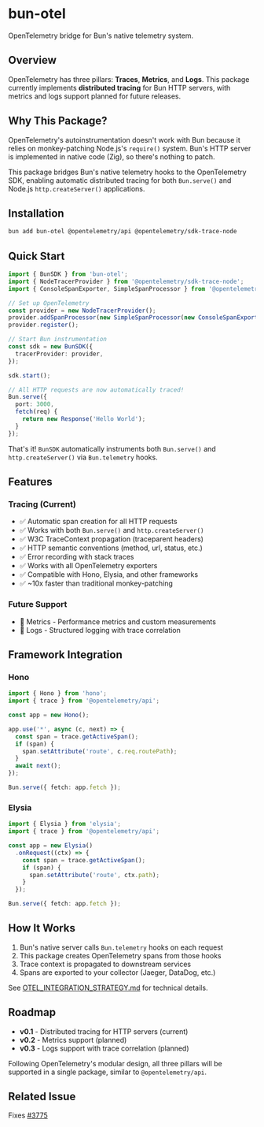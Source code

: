 # bun-otel

OpenTelemetry bridge for Bun's native telemetry system.

## Overview

OpenTelemetry has three pillars: **Traces**, **Metrics**, and **Logs**. This package currently implements **distributed tracing** for Bun HTTP servers, with metrics and logs support planned for future releases.

## Why This Package?

OpenTelemetry's autoinstrumentation doesn't work with Bun because it relies on monkey-patching Node.js's `require()` system. Bun's HTTP server is implemented in native code (Zig), so there's nothing to patch.

This package bridges Bun's native telemetry hooks to the OpenTelemetry SDK, enabling automatic distributed tracing for both `Bun.serve()` and Node.js `http.createServer()` applications.

## Installation

```bash
bun add bun-otel @opentelemetry/api @opentelemetry/sdk-trace-node
```

## Quick Start

```typescript
import { BunSDK } from 'bun-otel';
import { NodeTracerProvider } from '@opentelemetry/sdk-trace-node';
import { ConsoleSpanExporter, SimpleSpanProcessor } from '@opentelemetry/sdk-trace-base';

// Set up OpenTelemetry
const provider = new NodeTracerProvider();
provider.addSpanProcessor(new SimpleSpanProcessor(new ConsoleSpanExporter()));
provider.register();

// Start Bun instrumentation
const sdk = new BunSDK({
  tracerProvider: provider,
});

sdk.start();

// All HTTP requests are now automatically traced!
Bun.serve({
  port: 3000,
  fetch(req) {
    return new Response('Hello World');
  }
});
```

That's it! `BunSDK` automatically instruments both `Bun.serve()` and `http.createServer()` via `Bun.telemetry` hooks.

## Features

### Tracing (Current)
- ✅ Automatic span creation for all HTTP requests
- ✅ Works with both `Bun.serve()` and `http.createServer()`
- ✅ W3C TraceContext propagation (traceparent headers)
- ✅ HTTP semantic conventions (method, url, status, etc.)
- ✅ Error recording with stack traces
- ✅ Works with all OpenTelemetry exporters
- ✅ Compatible with Hono, Elysia, and other frameworks
- ✅ ~10x faster than traditional monkey-patching

### Future Support
- 🔮 Metrics - Performance metrics and custom measurements
- 🔮 Logs - Structured logging with trace correlation

## Framework Integration

### Hono

```typescript
import { Hono } from 'hono';
import { trace } from '@opentelemetry/api';

const app = new Hono();

app.use('*', async (c, next) => {
  const span = trace.getActiveSpan();
  if (span) {
    span.setAttribute('route', c.req.routePath);
  }
  await next();
});

Bun.serve({ fetch: app.fetch });
```

### Elysia

```typescript
import { Elysia } from 'elysia';
import { trace } from '@opentelemetry/api';

const app = new Elysia()
  .onRequest((ctx) => {
    const span = trace.getActiveSpan();
    if (span) {
      span.setAttribute('route', ctx.path);
    }
  });

Bun.serve({ fetch: app.fetch });
```

## How It Works

1. Bun's native server calls `Bun.telemetry` hooks on each request
2. This package creates OpenTelemetry spans from those hooks
3. Trace context is propagated to downstream services
4. Spans are exported to your collector (Jaeger, DataDog, etc.)

See [OTEL_INTEGRATION_STRATEGY.md](../../OTEL_INTEGRATION_STRATEGY.md) for technical details.

## Roadmap

- **v0.1** - Distributed tracing for HTTP servers (current)
- **v0.2** - Metrics support (planned)
- **v0.3** - Logs support with trace correlation (planned)

Following OpenTelemetry's modular design, all three pillars will be supported in a single package, similar to `@opentelemetry/api`.

## Related Issue

Fixes [#3775](https://github.com/oven-sh/bun/issues/3775)
